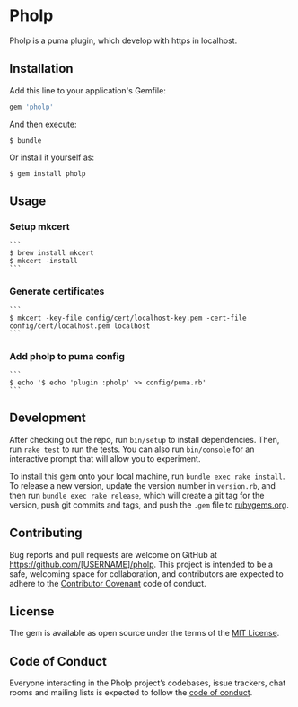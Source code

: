 # Pholp

Pholp is a puma plugin, which develop with https in localhost.

## Installation

Add this line to your application's Gemfile:

```ruby
gem 'pholp'
```

And then execute:

    $ bundle

Or install it yourself as:

    $ gem install pholp

## Usage

### Setup mkcert
    ```
    $ brew install mkcert
    $ mkcert -install
    ```
### Generate certificates
    ```
    $ mkcert -key-file config/cert/localhost-key.pem -cert-file config/cert/localhost.pem localhost
    ```
### Add pholp to puma config
    ```
    $ echo '$ echo 'plugin :pholp' >> config/puma.rb'
    ```

## Development

After checking out the repo, run `bin/setup` to install dependencies. Then, run `rake test` to run the tests. You can also run `bin/console` for an interactive prompt that will allow you to experiment.

To install this gem onto your local machine, run `bundle exec rake install`. To release a new version, update the version number in `version.rb`, and then run `bundle exec rake release`, which will create a git tag for the version, push git commits and tags, and push the `.gem` file to [rubygems.org](https://rubygems.org).

## Contributing

Bug reports and pull requests are welcome on GitHub at https://github.com/[USERNAME]/pholp. This project is intended to be a safe, welcoming space for collaboration, and contributors are expected to adhere to the [Contributor Covenant](http://contributor-covenant.org) code of conduct.

## License

The gem is available as open source under the terms of the [MIT License](https://opensource.org/licenses/MIT).

## Code of Conduct

Everyone interacting in the Pholp project’s codebases, issue trackers, chat rooms and mailing lists is expected to follow the [code of conduct](https://github.com/[USERNAME]/pholp/blob/master/CODE_OF_CONDUCT.md).
